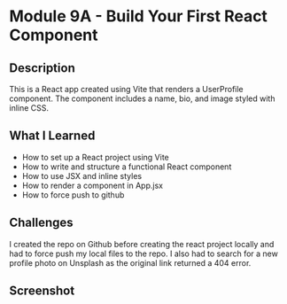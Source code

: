 # Module 9A - Build Your First React Component

## Description

This is a React app created using Vite that renders a UserProfile component. The component includes a name, bio, and image styled with inline CSS.

## What I Learned

- How to set up a React project using Vite
- How to write and structure a functional React component
- How to use JSX and inline styles
- How to render a component in App.jsx
- How to force push to github

## Challenges

I created the repo on Github before creating the react project locally and had to force push my local files to the repo. I also had to search for a new profile photo on Unsplash as the original link returned a 404 error.

## Screenshot
